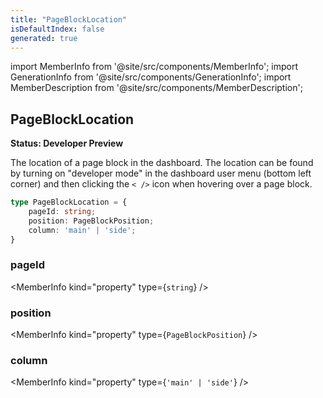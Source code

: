 ```yaml
---
title: "PageBlockLocation"
isDefaultIndex: false
generated: true
---
```

<!-- This file was generated from the Vendure source. Do not modify. Instead, re-run the "docs:build" script -->
import MemberInfo from '@site/src/components/MemberInfo';
import GenerationInfo from '@site/src/components/GenerationInfo';
import MemberDescription from '@site/src/components/MemberDescription';


## PageBlockLocation

<GenerationInfo sourceFile="packages/dashboard/src/lib/framework/extension-api/extension-api-types.ts" sourceLine="88" packageName="@vendure/dashboard" since="3.3.0" />

**Status: Developer Preview**

The location of a page block in the dashboard. The location can be found by turning on
"developer mode" in the dashboard user menu (bottom left corner) and then
clicking the `< />` icon when hovering over a page block.

```ts title="Signature"
type PageBlockLocation = {
    pageId: string;
    position: PageBlockPosition;
    column: 'main' | 'side';
}
```

<div className="members-wrapper">

### pageId

<MemberInfo kind="property" type={`string`}   />


### position

<MemberInfo kind="property" type={`PageBlockPosition`}   />


### column

<MemberInfo kind="property" type={`'main' | 'side'`}   />




</div>
